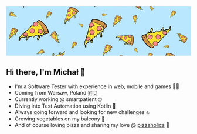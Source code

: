 ![pizzaholics theme](https://github.com/mradomyski/mradomyski/blob/main/pizzaholics.jpeg?raw=true)


## **Hi there, I'm Michał :wave:** 


- I'm a Software Tester with experience in web, mobile and games :technologist:
- Coming from Warsaw, Poland :poland: 
- Currently working @ smartpatient :nerd_face:
- Diving into Test Automation using Kotlin :robot: 
- Always going forward and looking for new challenges :top: 
- Growing vegetables on my balcony :seedling: 
- And of course loving pizza and sharing my love @ [pizzaholics](https://instagram.com/pizzaholics__) :pizza:	





